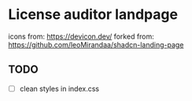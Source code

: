 # License auditor landpage

icons from: https://devicon.dev/
forked from: https://github.com/leoMirandaa/shadcn-landing-page

## TODO

- [ ] clean styles in index.css
